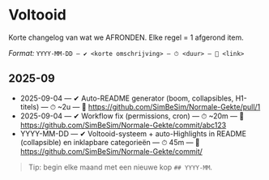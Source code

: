# Voltooid

Korte changelog van wat we AFRONDEN. Elke regel = 1 afgerond item.

_Format:_ `YYYY-MM-DD — ✔ <korte omschrijving> — ⏱ <duur> — 🔗 <link>`

## 2025-09
- 2025-09-04 — ✔ Auto-README generator (boom, collapsibles, H1-titels) — ⏱ ~2u — 🔗 https://github.com/SimBeSim/Normale-Gekte/pull/1
- 2025-09-04 — ✔ Workflow fix (permissions, cron) — ⏱ ~20m — 🔗 https://github.com/SimBeSim/Normale-Gekte/commit/abc123
- YYYY-MM-DD — ✔ Voltooid-systeem + auto-Highlights in README (collapsible) en inklapbare categorieën — ⏱ 45m — 🔗 https://github.com/SimBeSim/Normale-Gekte/commit/<SHA>

> Tip: begin elke maand met een nieuwe kop `## YYYY-MM`.
